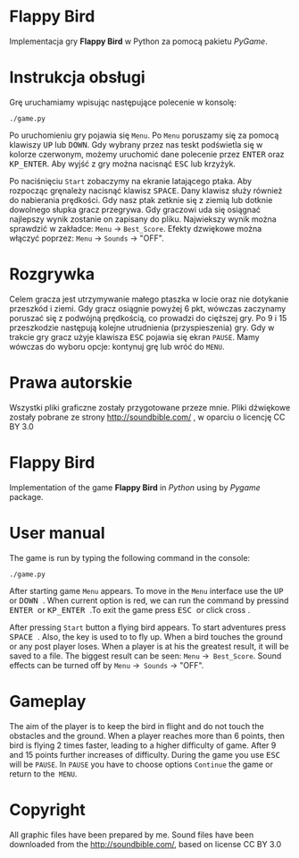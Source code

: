 # Flappy Bird
  Implementacja gry **Flappy Bird** w Python za pomocą pakietu *PyGame*.
  
# Instrukcja obsługi
 Grę uruchamiamy wpisując następujące polecenie w konsolę:
```
./game.py
```
 Po uruchomieniu gry pojawia się `Menu`. Po `Menu` poruszamy się za pomocą klawiszy <kbd>UP</kbd> lub <kbd>DOWN</kbd>.
 Gdy wybrany przez nas teskt podświetla się w kolorze czerwonym,  możemy uruchomić dane polecenie przez <kbd>ENTER</kbd> oraz <kbd>KP_ENTER</kbd>. Aby wyjść z
 gry można nacisnąć <kbd>ESC</kbd> lub krzyżyk.
 
 Po naciśnięciu `Start` zobaczymy na ekranie latającego ptaka. Aby rozpocząc gręnależy nacisnąć klawisz <kbd>SPACE</kbd>. Dany klawisz służy również do 
 nabierania prędkości. Gdy nasz ptak zetknie się z ziemią lub dotknie dowolnego słupka gracz przegrywa. Gdy graczowi uda się osiągnać
 najlepszy wynik zostanie on zapisany do pliku. Najwiekszy wynik można sprawdzić w zakładce: `Menu` -> `Best_Score`. 
 Efekty dzwiękowe można włączyć poprzez:  `Menu` -> `Sounds` -> "OFF".
# Rozgrywka
 Celem gracza jest utrzymywanie małego ptaszka w locie oraz nie dotykanie przeszkód i ziemi. Gdy  gracz osiągnie powyżej 6 pkt, wówczas
 zaczynamy poruszać się z podwójną prędkością, co prowadzi do cięższej gry. Po 9 i 15 przeszkodzie następują kolejne utrudnienia (przyspieszenia) gry. 
 Gdy w trakcie gry gracz użyje klawisza <kbd>ESC</kbd>  pojawia się ekran `PAUSE`. Mamy wówczas do wyboru opcje: kontynuj grę lub wróć do `MENU`.


# Prawa autorskie
 Wszystki pliki graficzne zostały przygotowane przeze mnie.
 Pliki dźwiękowe zostały pobrane ze strony http://soundbible.com/ , w oparciu o licencję CC BY 3.0
 
 
 
# Flappy Bird
  Implementation of the game  **Flappy Bird** in  *Python* using by *Pygame* package.
  
# User manual
 The game is run by typing the following command in the console:
```
./game.py
```
 After starting game `Menu` appears. To move in the `Menu` interface use the <kbd> UP </kbd> or <kbd> DOWN </kbd>.
 When current option is red, we can run the command by pressind <kbd> ENTER </kbd> or <kbd> KP_ENTER </kbd>.To exit
 the game press <kbd> ESC </kbd> or click cross .
 
 After pressing `Start` button a flying bird appears. To start adventures press <kbd> SPACE </kbd>. Also, the key is used to
 to fly up. When a bird touches the ground or any post player loses. When a player is at his
 the greatest result, it will be saved to a file. The biggest result can be seen: `Menu` ->` Best_Score`.
  Sound effects can be turned off by `Menu` ->` Sounds` -> "OFF".
# Gameplay
 The aim of the player is to keep the bird in flight and do not touch the obstacles and the ground. When a player reaches more than 6 points, then
bird is flying 2 times faster, leading to a higher difficulty of game. After 9 and 15 points further increases of difficulty.
During the game you use <kbd> ESC </kbd> will be `PAUSE`. In `PAUSE` you have to choose options `Continue` the game or return to the` MENU`.


# Copyright
 All graphic files have been prepared by me.
 Sound files have been downloaded from the http://soundbible.com/, based on license CC BY 3.0
 
